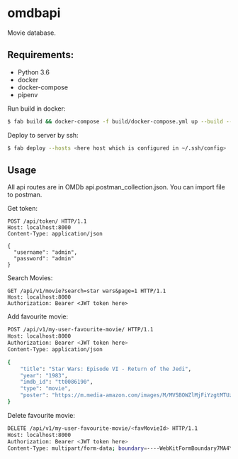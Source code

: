 # omdbapi
Movie database.


## Requirements:
- Python 3.6
- docker
- docker-compose
- pipenv


Run build in docker:
```bash
$ fab build && docker-compose -f build/docker-compose.yml up --build --force-recreate
```

Deploy to server by ssh:
```bash
$ fab deploy --hosts <here host which is configured in ~/.ssh/config>
```

## Usage 
All api routes are in OMDb api.postman_collection.json. You can import file to postman.

Get token:
```
POST /api/token/ HTTP/1.1
Host: localhost:8000
Content-Type: application/json

{
  "username": "admin",
  "password": "admin"
}
```

Search Movies:
```
GET /api/v1/movie?search=star wars&page=1 HTTP/1.1
Host: localhost:8000
Authorization: Bearer <JWT token here>

```

Add favourite movie:
```bash
POST /api/v1/my-user-favourite-movie/ HTTP/1.1
Host: localhost:8000
Authorization: Bearer <JWT token here>
Content-Type: application/json

{
    "title": "Star Wars: Episode VI - Return of the Jedi",
    "year": "1983",
    "imdb_id": "tt0086190",
    "type": "movie",
    "poster": "https://m.media-amazon.com/images/M/MV5BOWZlMjFiYzgtMTUzNC00Y2IzLTk1NTMtZmNhMTczNTk0ODk1XkEyXkFqcGdeQXVyNTAyODkwOQ@@._V1_SX300.jpg"
}
```

Delete favourite movie:
```bash
DELETE /api/v1/my-user-favourite-movie/<favMovieId> HTTP/1.1
Host: localhost:8000
Authorization: Bearer <JWT token here>
Content-Type: multipart/form-data; boundary=----WebKitFormBoundary7MA4YWxkTrZu0gW


```